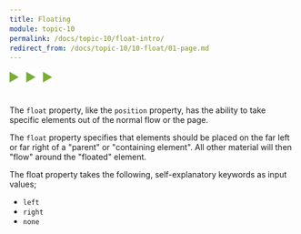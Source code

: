 ```yaml
---
title: Floating
module: topic-10
permalink: /docs/topic-10/float-intro/
redirect_from: /docs/topic-10/10-float/01-page.md
---
```


<img src="./../../../img/arrow-divider.svg" style="width: 75px; border: none; margin: 0px 0 20px 0" />

The `float` property, like the `position` property, has the ability to take specific elements out of the normal flow or the page.

The `float` property specifies that elements should be placed on the far left or far right of a "parent" or "containing element". All other material will then "flow" around the "floated" element.

The float property takes the following, self-explanatory keywords as input values;

- `left`
- `right`
- `none`

